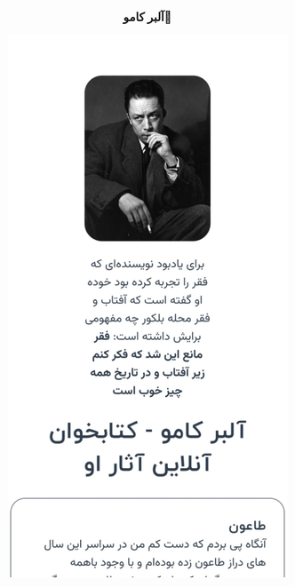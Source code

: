 <div align="center">
  <h2>آلبر کامو🤍</h2>
  <img src="Screenshot_20240314_230535_Chrome.jpg"/>
</div>
